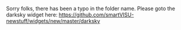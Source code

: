 Sorry folks, there has been a typo in the folder name. Please goto the darksky widget here: https://github.com/smartVISU-newstuff/widgets/new/master/darksky

